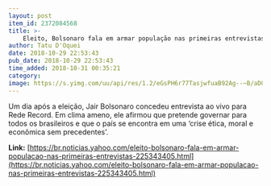 ```yaml
---
layout: post
item_id: 2372084568
title: >-
    Eleito, Bolsonaro fala em armar população nas primeiras entrevistas
author: Tatu D'Oquei
date: 2018-10-29 22:53:43
pub_date: 2018-10-29 22:53:43
time_added: 2018-10-31 00:35:21
category: 
image: https://s.yimg.com/uu/api/res/1.2/eGsPH6r77TasjwfuaB92Ag--~B/aD0yMDAwO3c9MzAwMDtzbT0xO2FwcGlkPXl0YWNoeW9u/http:/media.zenfs.com/en/homerun/feed_manager_auto_publish_494/381ee468912560b4dd7552ba5215dbf2
---
```


Um dia após a eleição, Jair Bolsonaro concedeu entrevista ao vivo para Rede Record. Em clima ameno, ele afirmou que pretende governar para todos os brasileiros e que o país se encontra em uma ‘crise ética, moral e econômica sem precedentes’.

**Link:** [https://br.noticias.yahoo.com/eleito-bolsonaro-fala-em-armar-populacao-nas-primeiras-entrevistas-225343405.html](https://br.noticias.yahoo.com/eleito-bolsonaro-fala-em-armar-populacao-nas-primeiras-entrevistas-225343405.html)

